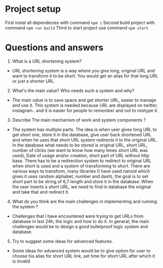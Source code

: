 # Project setup
First instal all dependecies with command `npm i`
Second build project with command `npm run build`
Third to start project use command `npm start`

# Questions and answers

1. What is a URL shortening system?
- URL shortening system is a way where you give long, original URL and want to transform it to be short. You would get an alias for that long URL or just a shorter URL. 

2. What's the main value? Who needs such a system and why?
- The main value is to save space and get shorter URL, easier to manage and use it. This system is needed because URL are displayed on twitter, instagram.. and it is easier for people to remember and not to mistype it. 

3. Describe The main mechanism of work and system components ?
- The system has multiple parts. The idea is when user gives long URL to get short one, store it in the database, give user back shortened URL and when he uses that short URL system redirects it to the original URL. In the database what needs to be stored is original URL, short URL, number of clicks (we want to know how many times short URL was used), Date of usage and/or creation, short part of URL without http base. There has to be a redirection system to redirect to original URL when short is used and a system of transforming to short. There are various ways to transform, many libraries (I have used nanoid which gives it uses random alphabet, number and dash), the goal is to set short part to be string of 6,7 length and store it in the database. When the user inserts a short URL, we need to find in database the original and take that and redirect it.

4. What do you think are the main challenges in implementing and running the system ?
- Challenges that I have encountered were trying to get URLs from database in last 24h, the logic and how to do it. In general, the main challenges would be to design a good bulletproof logic system and database.

5. Try to suggest some ideas for advanced features.
- Some ideas for advanced system would be to give option for user to choose his alias for short URL link, set time for short URL after which it is invalid